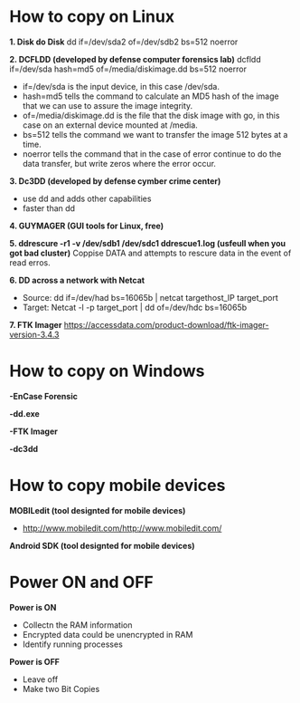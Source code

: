 # How to copy on Linux

**1. Disk do Disk**
dd if=/dev/sda2 of=/dev/sdb2 bs=512 noerror

**2. DCFLDD (developed by defense computer forensics lab)**
dcfldd if=/dev/sda hash=md5 of=/media/diskimage.dd bs=512 noerror
   
- if=/dev/sda is the input device, in this case /dev/sda.
- hash=md5 tells the command to calculate an MD5 hash of the image that we can use to assure the image integrity.
- of=/media/diskimage.dd is the file that the disk image with go, in this case on an external device mounted at /media.
- bs=512 tells the command we want to transfer the image 512 bytes at a time.
- noerror tells the command that in the case of error continue to do the data transfer, but write zeros where the error occur.

**3. Dc3DD (developed by defense cymber crime center)**
- use dd and adds other capabilities
- faster than dd

**4. GUYMAGER (GUI tools for Linux, free)**

**5. ddrescure -r1 -v /dev/sdb1 /dev/sdc1 ddrescue1.log (usfeull when you got bad cluster)**
Coppise DATA and attempts to rescure data in the event of read erros.

**6. DD across a network with Netcat**
- Source: dd if=/dev/had bs=16065b | netcat targethost_IP target_port
- Target: Netcat -l -p target_port | dd of=/dev/hdc bs=16065b

**7. FTK Imager**
https://accessdata.com/product-download/ftk-imager-version-3.4.3

# How to copy on Windows

**-EnCase Forensic**

**-dd.exe**

**-FTK Imager**

**-dc3dd**

# How to copy mobile devices

**MOBILedit (tool designted for mobile devices)**
- http://www.mobiledit.com/http://www.mobiledit.com/

**Android SDK (tool designted for mobile devices)**

# Power ON and OFF

**Power is ON**

- Collectn the RAM information
- Encrypted data could be unencrypted in RAM
- Identify running processes

**Power is OFF**
- Leave off
- Make two Bit Copies
